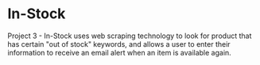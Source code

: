 # In-Stock
Project 3 - In-Stock uses web scraping technology to look for product that has certain "out of stock" keywords, and allows a user to enter their information to receive an email alert when an item is available again.
